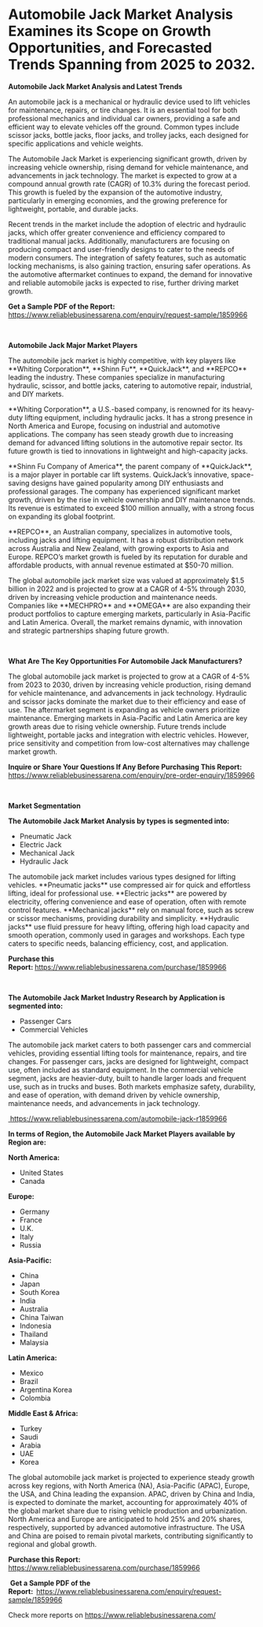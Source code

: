<p><h1>Automobile Jack Market Analysis Examines its Scope on Growth Opportunities, and Forecasted Trends Spanning from 2025 to 2032.</h1></p><p><strong>Automobile Jack Market Analysis and Latest Trends</strong></p>
<p><p>An automobile jack is a mechanical or hydraulic device used to lift vehicles for maintenance, repairs, or tire changes. It is an essential tool for both professional mechanics and individual car owners, providing a safe and efficient way to elevate vehicles off the ground. Common types include scissor jacks, bottle jacks, floor jacks, and trolley jacks, each designed for specific applications and vehicle weights.</p><p>The Automobile Jack Market is experiencing significant growth, driven by increasing vehicle ownership, rising demand for vehicle maintenance, and advancements in jack technology. The market is expected to grow at a compound annual growth rate (CAGR) of 10.3% during the forecast period. This growth is fueled by the expansion of the automotive industry, particularly in emerging economies, and the growing preference for lightweight, portable, and durable jacks.</p><p>Recent trends in the market include the adoption of electric and hydraulic jacks, which offer greater convenience and efficiency compared to traditional manual jacks. Additionally, manufacturers are focusing on producing compact and user-friendly designs to cater to the needs of modern consumers. The integration of safety features, such as automatic locking mechanisms, is also gaining traction, ensuring safer operations. As the automotive aftermarket continues to expand, the demand for innovative and reliable automobile jacks is expected to rise, further driving market growth.</p></p>
<p><strong>Get a Sample PDF of the Report:&nbsp;</strong> <a href="https://www.reliablebusinessarena.com/enquiry/request-sample/1859966?utm_campaign=1912&utm_medium=2&utm_source=Github&utm_content=ia&utm_term=23012025&utm_id=automobile-jack">https://www.reliablebusinessarena.com/enquiry/request-sample/1859966</a></p>
<p>&nbsp;</p>
<p><strong>Automobile Jack Major Market Players</strong></p>
<p><p>The automobile jack market is highly competitive, with key players like **Whiting Corporation**, **Shinn Fu**, **QuickJack**, and **REPCO** leading the industry. These companies specialize in manufacturing hydraulic, scissor, and bottle jacks, catering to automotive repair, industrial, and DIY markets.</p><p>**Whiting Corporation**, a U.S.-based company, is renowned for its heavy-duty lifting equipment, including hydraulic jacks. It has a strong presence in North America and Europe, focusing on industrial and automotive applications. The company has seen steady growth due to increasing demand for advanced lifting solutions in the automotive repair sector. Its future growth is tied to innovations in lightweight and high-capacity jacks.</p><p>**Shinn Fu Company of America**, the parent company of **QuickJack**, is a major player in portable car lift systems. QuickJack’s innovative, space-saving designs have gained popularity among DIY enthusiasts and professional garages. The company has experienced significant market growth, driven by the rise in vehicle ownership and DIY maintenance trends. Its revenue is estimated to exceed $100 million annually, with a strong focus on expanding its global footprint.</p><p>**REPCO**, an Australian company, specializes in automotive tools, including jacks and lifting equipment. It has a robust distribution network across Australia and New Zealand, with growing exports to Asia and Europe. REPCO’s market growth is fueled by its reputation for durable and affordable products, with annual revenue estimated at $50-70 million.</p><p>The global automobile jack market size was valued at approximately $1.5 billion in 2022 and is projected to grow at a CAGR of 4-5% through 2030, driven by increasing vehicle production and maintenance needs. Companies like **MECHPRO** and **OMEGA** are also expanding their product portfolios to capture emerging markets, particularly in Asia-Pacific and Latin America. Overall, the market remains dynamic, with innovation and strategic partnerships shaping future growth.</p></p>
<p>&nbsp;</p>
<p><strong>What Are The Key Opportunities For Automobile Jack Manufacturers?</strong></p>
<p><p>The global automobile jack market is projected to grow at a CAGR of 4-5% from 2023 to 2030, driven by increasing vehicle production, rising demand for vehicle maintenance, and advancements in jack technology. Hydraulic and scissor jacks dominate the market due to their efficiency and ease of use. The aftermarket segment is expanding as vehicle owners prioritize maintenance. Emerging markets in Asia-Pacific and Latin America are key growth areas due to rising vehicle ownership. Future trends include lightweight, portable jacks and integration with electric vehicles. However, price sensitivity and competition from low-cost alternatives may challenge market growth.</p></p>
<p><strong>Inquire or Share Your Questions If Any Before Purchasing This Report:</strong> <a href="https://www.reliablebusinessarena.com/enquiry/pre-order-enquiry/1859966?utm_campaign=1912&utm_medium=2&utm_source=Github&utm_content=ia&utm_term=23012025&utm_id=automobile-jack">https://www.reliablebusinessarena.com/enquiry/pre-order-enquiry/1859966</a></p>
<p>&nbsp;</p>
<p><strong>Market Segmentation</strong></p>
<p><strong>The Automobile Jack Market Analysis by types is segmented into:</strong></p>
<p><ul><li>Pneumatic Jack</li><li>Electric Jack</li><li>Mechanical Jack</li><li>Hydraulic Jack</li></ul></p>
<p><p>The automobile jack market includes various types designed for lifting vehicles. **Pneumatic jacks** use compressed air for quick and effortless lifting, ideal for professional use. **Electric jacks** are powered by electricity, offering convenience and ease of operation, often with remote control features. **Mechanical jacks** rely on manual force, such as screw or scissor mechanisms, providing durability and simplicity. **Hydraulic jacks** use fluid pressure for heavy lifting, offering high load capacity and smooth operation, commonly used in garages and workshops. Each type caters to specific needs, balancing efficiency, cost, and application.</p></p>
<p><strong>Purchase this Report:&nbsp;</strong><a href="https://www.reliablebusinessarena.com/purchase/1859966?utm_campaign=1912&utm_medium=2&utm_source=Github&utm_content=ia&utm_term=23012025&utm_id=automobile-jack">https://www.reliablebusinessarena.com/purchase/1859966</a></p>
<p>&nbsp;</p>
<p><strong>The Automobile Jack Market Industry Research by Application is segmented into:</strong></p>
<p><ul><li>Passenger Cars</li><li>Commercial Vehicles</li></ul></p>
<p><p>The automobile jack market caters to both passenger cars and commercial vehicles, providing essential lifting tools for maintenance, repairs, and tire changes. For passenger cars, jacks are designed for lightweight, compact use, often included as standard equipment. In the commercial vehicle segment, jacks are heavier-duty, built to handle larger loads and frequent use, such as in trucks and buses. Both markets emphasize safety, durability, and ease of operation, with demand driven by vehicle ownership, maintenance needs, and advancements in jack technology.</p></p>
<p><a href="https://www.reliablebusinessarena.com/automobile-jack-r1859966?utm_campaign=1912&utm_medium=2&utm_source=Github&utm_content=ia&utm_term=23012025&utm_id=automobile-jack">&nbsp;https://www.reliablebusinessarena.com/automobile-jack-r1859966</a></p>
<p><strong>In terms of Region, the Automobile Jack Market Players available by Region are:</strong></p>
<p>
    <p> <strong> North America: </strong>
        <ul>
            <li>United States</li>
            <li>Canada</li>
        </ul>
        </p> 
    <p> <strong> Europe: </strong>
        <ul>
            <li>Germany</li>
            <li>France</li>
            <li>U.K.</li>
            <li>Italy</li>
            <li>Russia</li>
        </ul>
        </p> 
    <p> <strong> Asia-Pacific: </strong>
        <ul>
            <li>China</li>
            <li>Japan</li>
            <li>South Korea</li>
            <li>India</li>
            <li>Australia</li>
            <li>China Taiwan</li>
            <li>Indonesia</li>
            <li>Thailand</li>
            <li>Malaysia</li>
        </ul>
        </p> 
    <p> <strong> Latin America: </strong>
        <ul>
            <li>Mexico</li>
            <li>Brazil</li>
            <li>Argentina Korea</li>
            <li>Colombia</li>
        </ul>
        </p> 
    <p> <strong> Middle East & Africa: </strong>
        <ul>
            <li>Turkey</li>
            <li>Saudi</li>
            <li>Arabia</li>
            <li>UAE</li>
            <li>Korea</li>
        </ul>
    </p>
    </p>
<p><p>The global automobile jack market is projected to experience steady growth across key regions, with North America (NA), Asia-Pacific (APAC), Europe, the USA, and China leading the expansion. APAC, driven by China and India, is expected to dominate the market, accounting for approximately 40% of the global market share due to rising vehicle production and urbanization. North America and Europe are anticipated to hold 25% and 20% shares, respectively, supported by advanced automotive infrastructure. The USA and China are poised to remain pivotal markets, contributing significantly to regional and global growth.</p></p>
<p><strong>Purchase this Report: </strong><a href="https://www.reliablebusinessarena.com/purchase/1859966?utm_campaign=1912&utm_medium=2&utm_source=Github&utm_content=ia&utm_term=23012025&utm_id=automobile-jack">https://www.reliablebusinessarena.com/purchase/1859966</a></p>
<p>&nbsp;<strong>Get a Sample PDF of the Report:&nbsp;&nbsp;</strong><a href="https://www.reliablebusinessarena.com/enquiry/request-sample/1859966?utm_campaign=1912&utm_medium=2&utm_source=Github&utm_content=ia&utm_term=23012025&utm_id=automobile-jack">https://www.reliablebusinessarena.com/enquiry/request-sample/1859966</a></p>
<p><strong></strong></p>
<p>Check more reports on <a href="https://www.reliablebusinessarena.com/?utm_campaign=1912&utm_medium=2&utm_source=Github&utm_content=ia&utm_term=23012025&utm_id=automobile-jack">https://www.reliablebusinessarena.com/</a></p>